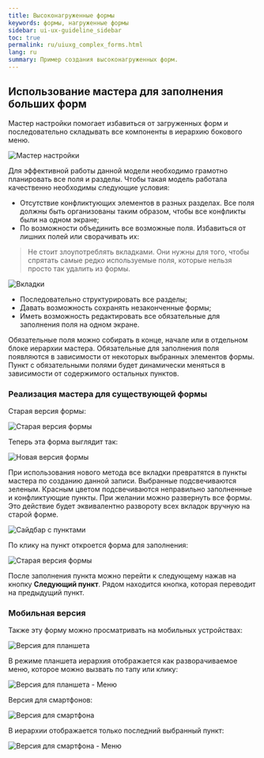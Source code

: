 ```yaml
---
title: Высоконагруженные формы
keywords: формы, нагруженные формы
sidebar: ui-ux-guideline_sidebar
toc: true
permalink: ru/uiuxg_complex_forms.html
lang: ru
summary: Пример создания высоконагруженных форм.
---
```


## Использование мастера для заполнения больших форм

Мастер настройки помогает избавиться от загруженных форм и последовательно складывать все компоненты в иерархию бокового меню.

![Мастер настройки](/images/pages/guides/ui-ux-guideline/uiuxg_complex_forms/1.png)

Для эффективной работы данной модели необходимо грамотно планировать все поля и разделы. Чтобы такая модель работала качественно необходимы следующие условия:

* Отсутствие конфликтующих элементов в разных разделах. Все поля должны быть организованы таким образом, чтобы все конфликты были на одном экране;
* По возможности объединить все возможные поля. Избавиться от лишних полей или сворачивать их:

> Не стоит злоупотреблять вкладками. Они нужны для того, чтобы спрятать самые редко используемые поля, которые нельзя просто так удалить из формы.

![Вкладки](/images/pages/guides/ui-ux-guideline/uiuxg_complex_forms/2.png)

* Последовательно структурировать все разделы;
* Давать возможность сохранять незаконченные формы;
* Иметь возможность редактировать все обязательные для заполнения поля на одном экране.

Обязательные поля можно собирать в конце, начале или в отдельном блоке иерархии мастера. Обязательные для заполнения поля появляются в зависимости от некоторых выбранных элементов формы. Пункт с обязательными полями будет динамически меняться в зависимости от содержимого остальных пунктов.

### Реализация мастера для существующей формы

Старая версия формы:

![Старая версия формы](/images/pages/guides/ui-ux-guideline/uiuxg_complex_forms/3.png)

Теперь эта форма выглядит так:

![Новая версия формы](/images/pages/guides/ui-ux-guideline/uiuxg_complex_forms/3,1.png)

При использования нового метода все вкладки превратятся в пункты мастера по созданию данной записи. Выбранные подсвечиваются зеленым. Красным цветом подсвечиваются неправильно заполненные и конфликтующие пункты. При желании можно развернуть все формы. Это действие будет эквивалентно развороту всех вкладок вручную на старой форме.

![Сайдбар с пунктами](/images/pages/guides/ui-ux-guideline/uiuxg_complex_forms/4.png)

По клику на пункт откроется форма для заполнения:

![Старая версия формы](/images/pages/guides/ui-ux-guideline/uiuxg_complex_forms/5.png)

После заполнения пункта можно перейти к следующему нажав на кнопку **Следующий пункт**. Рядом находится кнопка, которая переводит на предыдущий пункт.

### Мобильная версия

Также эту форму можно просматривать на мобильных устройствах:

![Версия для планшета](/images/pages/guides/ui-ux-guideline/uiuxg_complex_forms/6.png)

В режиме планшета иерархия отображается как разворачиваемое меню, которое можно вызвать по тапу или клику:

![Версия для планшета - Меню](/images/pages/guides/ui-ux-guideline/uiuxg_complex_forms/7.png)

Версия для смартфонов:

![Версия для смартфона](/images/pages/guides/ui-ux-guideline/uiuxg_complex_forms/8.png)

В иерархии отображается только последний выбранный пункт:

![Версия для смартфона - Меню](/images/pages/guides/ui-ux-guideline/uiuxg_complex_forms/9.png)
